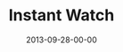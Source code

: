 ---
layout: message
category: message
series: "#culture"
title: "Instant Watch"
date: 2013-09-28-00-00
message_id: 821
program: "http://s3.amazonaws.com/crossroads-media/documents/09_28-29_13Program_LO.pdf"
description: "Brian Tome talks about living in an #instantwatch world."
video: "http://s3.amazonaws.com/crossroads-media/messages/video/culture_02.mp4"
video-duration: "31:58"
yt-video-id: ""
video-image: "http://s3.amazonaws.com/crossroads-media/images/culture_02_still.jpg"
sc-permalink-url: "http://soundcloud.com/crdschurch/instant-watch"
audio: "http://s3.amazonaws.com/crossroads-media/messages/audio/culture_02.mp3"
audio-duration: "31:58"
tag: 
 - program
 - culture
 - crossroads-church
 - brian-tome
explicit: false
---